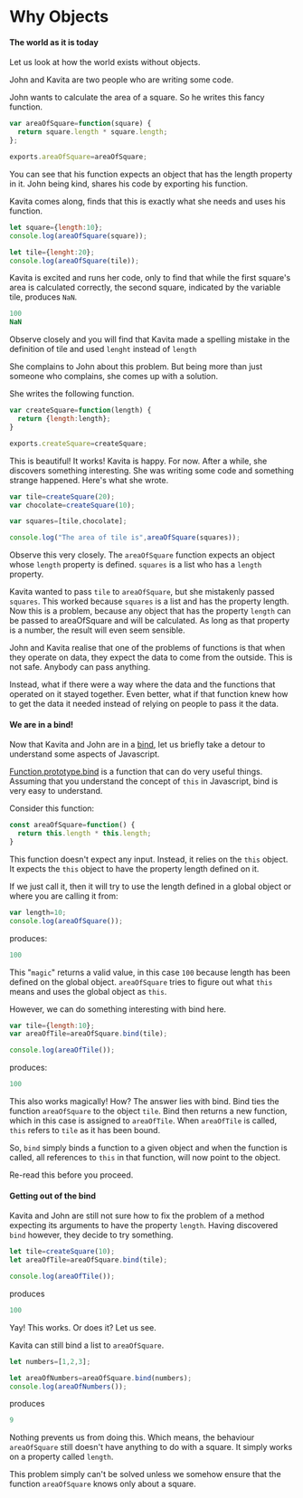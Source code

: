 # Why Objects


#### The world as it is today

Let us look at how the world exists without objects.

John and Kavita are two people who are writing some code.


John wants to calculate the area of a square. So he writes this fancy function.

```javascript
var areaOfSquare=function(square) {
  return square.length * square.length;
};

exports.areaOfSquare=areaOfSquare;
```

You can see that his function expects an object that has the length property in it. John being kind, shares his code by exporting his function.


Kavita comes along, finds that this is exactly what she needs and uses his function.

```javascript
let square={length:10};
console.log(areaOfSquare(square));

let tile={lenght:20};
console.log(areaOfSquare(tile));
```

Kavita is excited and runs her code, only to find that while the first square's area is calculated correctly, the second square, indicated by the variable tile, produces `NaN`.

```javascript
100
NaN
```

Observe closely and you will find that Kavita made a spelling mistake in the definition of tile and used `lenght` instead of `length`

She complains to John about this problem. But being more than just someone who complains, she comes up with a solution.

She writes the following function.

```javascript
var createSquare=function(length) {
  return {length:length};
}

exports.createSquare=createSquare;
```

This is beautiful! It works! Kavita is happy. For now. After a while, she discovers something interesting. She was writing some code and something strange happened. Here's what she wrote.


```javascript
var tile=createSquare(20);
var chocolate=createSquare(10);

var squares=[tile,chocolate];

console.log("The area of tile is",areaOfSquare(squares));
```

Observe this very closely. The `areaOfSquare` function expects an object whose `length` property is defined. `squares` is a list who has a `length` property.

Kavita wanted to pass `tile` to `areaOfSquare`, but she mistakenly passed `squares`. This worked because `squares` is a list and has the property length. Now this is a problem, because any object that has the property `length` can be passed to areaOfSquare and will be calculated. As long as that property is a number, the result will even seem sensible.

John and Kavita realise that one of the problems of functions is that when they operate on data, they expect the data to come from the outside. This is not safe. Anybody can pass anything.

Instead, what if there were a way where the data and the functions that operated on it stayed together. Even better, what if that function knew how to get the data it needed instead of relying on people to pass it the data.


#### We are in a bind!

Now that Kavita and John are in a [bind](https://www.merriam-webster.com/dictionary/bind), let us briefly take a detour to understand some aspects of Javascript.


[Function.prototype.bind](https://developer.mozilla.org/en-US/docs/Web/JavaScript/Reference/Global_objects/Function/bind) is a function that can do very useful things. Assuming that you understand the concept of `this` in Javascript, bind is very easy to understand.

Consider this function:

```javascript
const areaOfSquare=function() {
  return this.length * this.length;
}
```

This function doesn't expect any input. Instead, it relies on the `this` object. It expects the `this` object to have the property length defined on it.

If we just call it, then it will try to use the length defined in a global object or where you are calling it from:

```javascript
var length=10;
console.log(areaOfSquare());
```

produces:

```javascript
100
```

This "`magic`" returns a valid value, in this case `100` because length has been defined on the global object. `areaOfSquare` tries to figure out what `this` means and uses the global object as `this`.

However, we can do something interesting with bind here.

```javascript
var tile={length:10};
var areaOfTile=areaOfSquare.bind(tile);

console.log(areaOfTile());
```

produces:

```javascript
100
```

This also works magically! How? The answer lies with bind. Bind ties the function `areaOfSquare` to the object `tile`. Bind then returns a new function, which in this case is assigned to `areaOfTile`. When `areaOfTile` is called, `this` refers to `tile` as it has been bound.

So, `bind` simply binds a function to a given object and when the function is called, all references to `this` in that function, will now point to the object.

Re-read this before you proceed.

#### Getting out of the bind

Kavita and John are still not sure how to fix the problem of a method expecting its arguments to have the property `length`. Having discovered `bind` however, they decide to try something.

```javascript
let tile=createSquare(10);
let areaOfTile=areaOfSquare.bind(tile);

console.log(areaOfTile());
```

produces

```javascript
100
```

Yay! This works. Or does it? Let us see.

Kavita can still bind a list to `areaOfSquare`.

```javascript
let numbers=[1,2,3];

let areaOfNumbers=areaOfSquare.bind(numbers);
console.log(areaOfNumbers());
```

produces

```javascript
9
```

Nothing prevents us from doing this. Which means, the behaviour `areaOfSquare` still doesn't have anything to do with a square. It simply works on a property called `length`.

This problem simply can't be solved unless we somehow ensure that the function `areaOfSquare` knows only about a square.
